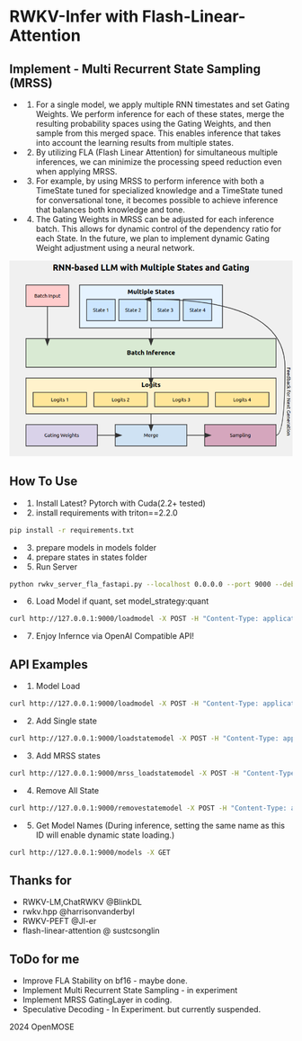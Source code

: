# RWKV-Infer with Flash-Linear-Attention

## Implement - Multi Recurrent State Sampling (MRSS)
   - 1. For a single model, we apply multiple RNN timestates and set Gating Weights. We perform inference for each of these states, merge the resulting probability spaces using the Gating Weights, and then sample from this merged space. This enables inference that takes into account the learning results from multiple states.
   - 2. By utilizing FLA (Flash Linear Attention) for simultaneous multiple inferences, we can minimize the processing speed reduction even when applying MRSS.
   - 3. For example, by using MRSS to perform inference with both a TimeState tuned for specialized knowledge and a TimeState tuned for conversational tone, it becomes possible to achieve inference that balances both knowledge and tone.
   - 4. The Gating Weights in MRSS can be adjusted for each inference batch. This allows for dynamic control of the dependency ratio for each State. In the future, we plan to implement dynamic Gating Weight adjustment using a neural network.

![mrss](mrss.png)

## How To Use
   - 1. Install Latest? Pytorch with Cuda(2.2+ tested)
   - 2. install requirements with triton==2.2.0
```sh
pip install -r requirements.txt
```    
   - 3. prepare models in models folder
   - 4. prepare states in states folder
   - 5. Run Server 
```sh
python rwkv_server_fla_fastapi.py --localhost 0.0.0.0 --port 9000 --debug False --workers 64 --dynamic_state_cache_size 512
```     
   - 6. Load Model if quant, set model_strategy:quant
```sh
curl http://127.0.0.1:9000/loadmodel -X POST -H "Content-Type: application/json" -d '{"model_filename":"models/RWKV-x060-World-1B6-v2.1-20240328-ctx4096.pth","model_viewname":"RWKV x060 1B6 Base","model_strategy":""}'
```
   - 7. Enjoy Infernce via OpenAI Compatible API!


## API Examples
   - 1. Model Load
```sh
curl http://127.0.0.1:9000/loadmodel -X POST -H "Content-Type: application/json" -d '{"model_filename":"models/RWKV-x060-World-1B6-v2.1-20240328-ctx4096.pth","model_viewname":"RWKV x060 1B6 Base","model_strategy":"","default_temperature":"1.0", "default_top_p":"0.3"}'
```
   - 2. Add Single state
```sh
curl http://127.0.0.1:9000/loadstatemodel -X POST -H "Content-Type: application/json" -d '{"state_filename":"state.pth","state_viewname":"State Test","default_temperature":"1.0", "default_top_p":"0.3"}'
```
   - 3. Add MRSS states
```sh
curl http://127.0.0.1:9000/mrss_loadstatemodel -X POST -H "Content-Type: application/json" -d '{"state_viewname":"MRSS Test", "state_filenames":["states/jp7b-bancho.pth","states/ojousama2.pth","states/secret.pth"], "contain_originalstate":"True", "state_gatingweight":["0.01","0.3","0.4","0.03"],"default_temperature":"1.0", "default_top_p":"0.8"}'
```
   - 4. Remove All State
```sh
curl http://127.0.0.1:9000/removestatemodel -X POST -H "Content-Type: application/json" -d '{"dummy":"dummy"}'
```
   - 5. Get Model Names (During inference, setting the same name as this ID will enable dynamic state loading.)
```sh
curl http://127.0.0.1:9000/models -X GET
```

## Thanks for
   - RWKV-LM,ChatRWKV @BlinkDL
   - rwkv.hpp @harrisonvanderbyl
   - RWKV-PEFT @Jl-er
   - flash-linear-attention @ sustcsonglin


## ToDo for me
   - Improve FLA Stability on bf16 - maybe done.
   - Implement Multi Recurrent State Sampling - in experiment
   - Implement MRSS GatingLayer in coding.
   - Speculative Decoding - In Experiment. but currently suspended.
   
2024 OpenMOSE
